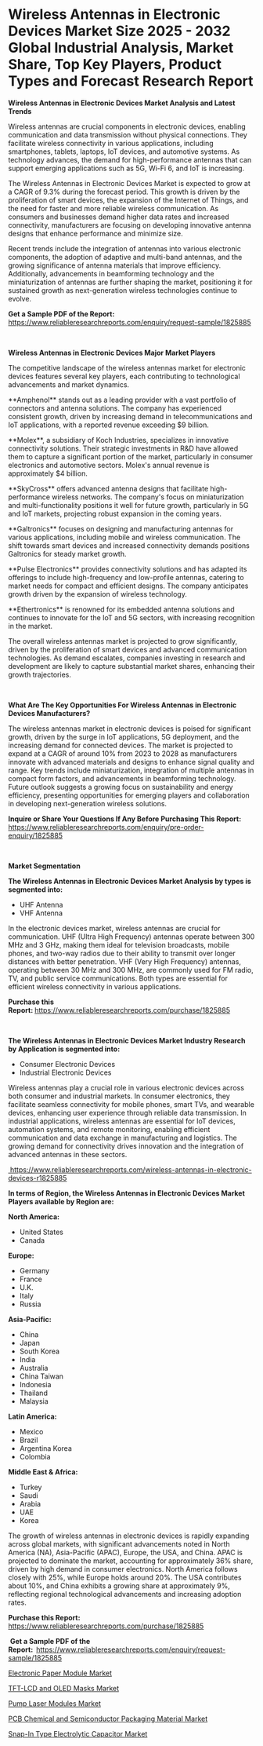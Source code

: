 <p><h1>Wireless Antennas in Electronic Devices Market Size 2025 - 2032 Global Industrial Analysis, Market Share, Top Key Players, Product Types and Forecast Research Report</h1></p><p><strong>Wireless Antennas in Electronic Devices Market Analysis and Latest Trends</strong></p>
<p><p>Wireless antennas are crucial components in electronic devices, enabling communication and data transmission without physical connections. They facilitate wireless connectivity in various applications, including smartphones, tablets, laptops, IoT devices, and automotive systems. As technology advances, the demand for high-performance antennas that can support emerging applications such as 5G, Wi-Fi 6, and IoT is increasing. </p><p>The Wireless Antennas in Electronic Devices Market is expected to grow at a CAGR of 9.3% during the forecast period. This growth is driven by the proliferation of smart devices, the expansion of the Internet of Things, and the need for faster and more reliable wireless communication. As consumers and businesses demand higher data rates and increased connectivity, manufacturers are focusing on developing innovative antenna designs that enhance performance and minimize size. </p><p>Recent trends include the integration of antennas into various electronic components, the adoption of adaptive and multi-band antennas, and the growing significance of antenna materials that improve efficiency. Additionally, advancements in beamforming technology and the miniaturization of antennas are further shaping the market, positioning it for sustained growth as next-generation wireless technologies continue to evolve.</p></p>
<p><strong>Get a Sample PDF of the Report:&nbsp;</strong> <a href="https://www.reliableresearchreports.com/enquiry/request-sample/1825885?utm_campaign=36&utm_medium=2&utm_source=Github&utm_content=ia&utm_term=06042025&utm_id=wireless-antennas-in-electronic-devices">https://www.reliableresearchreports.com/enquiry/request-sample/1825885</a></p>
<p>&nbsp;</p>
<p><strong>Wireless Antennas in Electronic Devices Major Market Players</strong></p>
<p><p>The competitive landscape of the wireless antennas market for electronic devices features several key players, each contributing to technological advancements and market dynamics. </p><p>**Amphenol** stands out as a leading provider with a vast portfolio of connectors and antenna solutions. The company has experienced consistent growth, driven by increasing demand in telecommunications and IoT applications, with a reported revenue exceeding $9 billion.</p><p>**Molex**, a subsidiary of Koch Industries, specializes in innovative connectivity solutions. Their strategic investments in R&D have allowed them to capture a significant portion of the market, particularly in consumer electronics and automotive sectors. Molex's annual revenue is approximately $4 billion.</p><p>**SkyCross** offers advanced antenna designs that facilitate high-performance wireless networks. The company's focus on miniaturization and multi-functionality positions it well for future growth, particularly in 5G and IoT markets, projecting robust expansion in the coming years.</p><p>**Galtronics** focuses on designing and manufacturing antennas for various applications, including mobile and wireless communication. The shift towards smart devices and increased connectivity demands positions Galtronics for steady market growth.</p><p>**Pulse Electronics** provides connectivity solutions and has adapted its offerings to include high-frequency and low-profile antennas, catering to market needs for compact and efficient designs. The company anticipates growth driven by the expansion of wireless technology.</p><p>**Ethertronics** is renowned for its embedded antenna solutions and continues to innovate for the IoT and 5G sectors, with increasing recognition in the market. </p><p>The overall wireless antennas market is projected to grow significantly, driven by the proliferation of smart devices and advanced communication technologies. As demand escalates, companies investing in research and development are likely to capture substantial market shares, enhancing their growth trajectories.</p></p>
<p>&nbsp;</p>
<p><strong>What Are The Key Opportunities For Wireless Antennas in Electronic Devices Manufacturers?</strong></p>
<p><p>The wireless antennas market in electronic devices is poised for significant growth, driven by the surge in IoT applications, 5G deployment, and the increasing demand for connected devices. The market is projected to expand at a CAGR of around 10% from 2023 to 2028 as manufacturers innovate with advanced materials and designs to enhance signal quality and range. Key trends include miniaturization, integration of multiple antennas in compact form factors, and advancements in beamforming technology. Future outlook suggests a growing focus on sustainability and energy efficiency, presenting opportunities for emerging players and collaboration in developing next-generation wireless solutions.</p></p>
<p><strong>Inquire or Share Your Questions If Any Before Purchasing This Report:</strong> <a href="https://www.reliableresearchreports.com/enquiry/pre-order-enquiry/1825885?utm_campaign=36&utm_medium=2&utm_source=Github&utm_content=ia&utm_term=06042025&utm_id=wireless-antennas-in-electronic-devices">https://www.reliableresearchreports.com/enquiry/pre-order-enquiry/1825885</a></p>
<p>&nbsp;</p>
<p><strong>Market Segmentation</strong></p>
<p><strong>The Wireless Antennas in Electronic Devices Market Analysis by types is segmented into:</strong></p>
<p><ul><li>UHF Antenna</li><li>VHF Antenna</li></ul></p>
<p><p>In the electronic devices market, wireless antennas are crucial for communication. UHF (Ultra High Frequency) antennas operate between 300 MHz and 3 GHz, making them ideal for television broadcasts, mobile phones, and two-way radios due to their ability to transmit over longer distances with better penetration. VHF (Very High Frequency) antennas, operating between 30 MHz and 300 MHz, are commonly used for FM radio, TV, and public service communications. Both types are essential for efficient wireless connectivity in various applications.</p></p>
<p><strong>Purchase this Report:&nbsp;</strong><a href="https://www.reliableresearchreports.com/purchase/1825885?utm_campaign=36&utm_medium=2&utm_source=Github&utm_content=ia&utm_term=06042025&utm_id=wireless-antennas-in-electronic-devices">https://www.reliableresearchreports.com/purchase/1825885</a></p>
<p>&nbsp;</p>
<p><strong>The Wireless Antennas in Electronic Devices Market Industry Research by Application is segmented into:</strong></p>
<p><ul><li>Consumer Electronic Devices</li><li>Industrial Electronic Devices</li></ul></p>
<p><p>Wireless antennas play a crucial role in various electronic devices across both consumer and industrial markets. In consumer electronics, they facilitate seamless connectivity for mobile phones, smart TVs, and wearable devices, enhancing user experience through reliable data transmission. In industrial applications, wireless antennas are essential for IoT devices, automation systems, and remote monitoring, enabling efficient communication and data exchange in manufacturing and logistics. The growing demand for connectivity drives innovation and the integration of advanced antennas in these sectors.</p></p>
<p><a href="https://www.reliableresearchreports.com/wireless-antennas-in-electronic-devices-r1825885?utm_campaign=36&utm_medium=2&utm_source=Github&utm_content=ia&utm_term=06042025&utm_id=wireless-antennas-in-electronic-devices">&nbsp;https://www.reliableresearchreports.com/wireless-antennas-in-electronic-devices-r1825885</a></p>
<p><strong>In terms of Region, the Wireless Antennas in Electronic Devices Market Players available by Region are:</strong></p>
<p>
    <p> <strong> North America: </strong>
        <ul>
            <li>United States</li>
            <li>Canada</li>
        </ul>
        </p> 
    <p> <strong> Europe: </strong>
        <ul>
            <li>Germany</li>
            <li>France</li>
            <li>U.K.</li>
            <li>Italy</li>
            <li>Russia</li>
        </ul>
        </p> 
    <p> <strong> Asia-Pacific: </strong>
        <ul>
            <li>China</li>
            <li>Japan</li>
            <li>South Korea</li>
            <li>India</li>
            <li>Australia</li>
            <li>China Taiwan</li>
            <li>Indonesia</li>
            <li>Thailand</li>
            <li>Malaysia</li>
        </ul>
        </p> 
    <p> <strong> Latin America: </strong>
        <ul>
            <li>Mexico</li>
            <li>Brazil</li>
            <li>Argentina Korea</li>
            <li>Colombia</li>
        </ul>
        </p> 
    <p> <strong> Middle East & Africa: </strong>
        <ul>
            <li>Turkey</li>
            <li>Saudi</li>
            <li>Arabia</li>
            <li>UAE</li>
            <li>Korea</li>
        </ul>
    </p>
    </p>
<p><p>The growth of wireless antennas in electronic devices is rapidly expanding across global markets, with significant advancements noted in North America (NA), Asia-Pacific (APAC), Europe, the USA, and China. APAC is projected to dominate the market, accounting for approximately 36% share, driven by high demand in consumer electronics. North America follows closely with 25%, while Europe holds around 20%. The USA contributes about 10%, and China exhibits a growing share at approximately 9%, reflecting regional technological advancements and increasing adoption rates.</p></p>
<p><strong>Purchase this Report: </strong><a href="https://www.reliableresearchreports.com/purchase/1825885?utm_campaign=36&utm_medium=2&utm_source=Github&utm_content=ia&utm_term=06042025&utm_id=wireless-antennas-in-electronic-devices">https://www.reliableresearchreports.com/purchase/1825885</a></p>
<p>&nbsp;<strong>Get a Sample PDF of the Report:&nbsp;&nbsp;</strong><a href="https://www.reliableresearchreports.com/enquiry/request-sample/1825885?utm_campaign=36&utm_medium=2&utm_source=Github&utm_content=ia&utm_term=06042025&utm_id=wireless-antennas-in-electronic-devices">https://www.reliableresearchreports.com/enquiry/request-sample/1825885</a></p>
<p><strong></strong></p>
<p><p><a href="https://github.com/aiamekar/Market-Research-Report-List-1/blob/main/electronic-paper-module-market.md?utm_campaign=36&utm_medium=2&utm_source=Github&utm_content=ia&utm_term=06042025&utm_id=wireless-antennas-in-electronic-devices">Electronic Paper Module Market</a></p><p><a href="https://github.com/ummulmzu/Market-Research-Report-List-1/blob/main/tft-lcd-and-oled-masks-market.md?utm_campaign=36&utm_medium=2&utm_source=Github&utm_content=ia&utm_term=06042025&utm_id=wireless-antennas-in-electronic-devices">TFT-LCD and OLED Masks Market</a></p><p><a href="https://github.com/vsiljgestel/Market-Research-Report-List-1/blob/main/pump-laser-modules-market.md?utm_campaign=36&utm_medium=2&utm_source=Github&utm_content=ia&utm_term=06042025&utm_id=wireless-antennas-in-electronic-devices">Pump Laser Modules Market</a></p><p><a href="https://github.com/nwokechock6s/Market-Research-Report-List-1/blob/main/pcb-chemical-and-semiconductor-packaging-material-market.md?utm_campaign=36&utm_medium=2&utm_source=Github&utm_content=ia&utm_term=06042025&utm_id=wireless-antennas-in-electronic-devices">PCB Chemical and Semiconductor Packaging Material Market</a></p><p><a href="https://github.com/boudykodumi/Market-Research-Report-List-1/blob/main/snap-in-type-electrolytic-capacitor-market.md?utm_campaign=36&utm_medium=2&utm_source=Github&utm_content=ia&utm_term=06042025&utm_id=wireless-antennas-in-electronic-devices">Snap-In Type Electrolytic Capacitor Market</a></p></p>